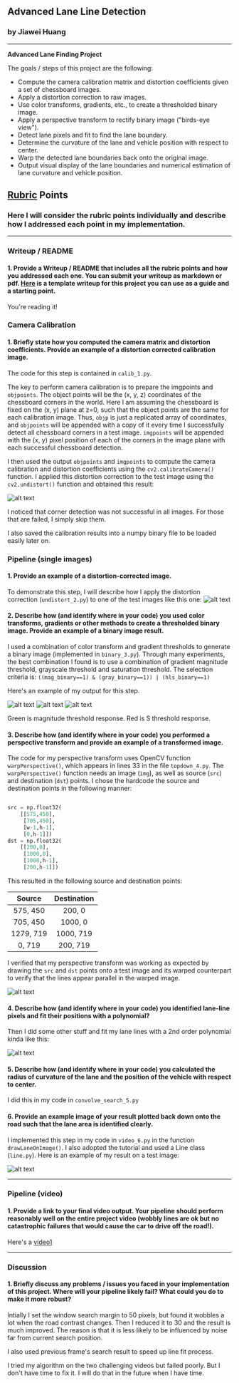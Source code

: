 ## Advanced Lane Line Detection
### by Jiawei Huang

---

**Advanced Lane Finding Project**

The goals / steps of this project are the following:

* Compute the camera calibration matrix and distortion coefficients given a set of chessboard images.
* Apply a distortion correction to raw images.
* Use color transforms, gradients, etc., to create a thresholded binary image.
* Apply a perspective transform to rectify binary image ("birds-eye view").
* Detect lane pixels and fit to find the lane boundary.
* Determine the curvature of the lane and vehicle position with respect to center.
* Warp the detected lane boundaries back onto the original image.
* Output visual display of the lane boundaries and numerical estimation of lane curvature and vehicle position.

[//]: # (Image References)

[image1]: ./submit/undist.png "Undistorted"
[image1.1]: ./submit/test4_undist_compare.png "test4_undist_compare"
[image2]: ./submit/test4_undist.png "test4"
[image2.1]: ./submit/test4_binary.png "Binary"
[image2.2]: ./submit/SGR.png "SGR"
[image3]: ./submit/test4_binary_warped.png "Warped"
[image4]: ./submit/test4_binary_warped_fit.png "Fit"
[image5]: ./submit/reprojection.png "Reprojection"
[video1]: ./submit/project_video_out.mp4 "Video"

## [Rubric](https://review.udacity.com/#!/rubrics/571/view) Points

### Here I will consider the rubric points individually and describe how I addressed each point in my implementation.  

---

### Writeup / README

#### 1. Provide a Writeup / README that includes all the rubric points and how you addressed each one.  You can submit your writeup as markdown or pdf.  [Here](https://github.com/udacity/CarND-Advanced-Lane-Lines/blob/master/writeup_template.md) is a template writeup for this project you can use as a guide and a starting point.  

You're reading it!

### Camera Calibration

#### 1. Briefly state how you computed the camera matrix and distortion coefficients. Provide an example of a distortion corrected calibration image.

The code for this step is contained in `calib_1.py`.

The key to perform camera calibration is to prepare the imgpoints and `objpoints`. 
The object points will be the (x, y, z) coordinates of the chessboard corners in the world. Here I am assuming the chessboard is fixed on the (x, y) plane at z=0, such that the object points are the same for each calibration image.  Thus, `objp` is just a replicated array of coordinates, and `objpoints` will be appended with a copy of it every time I successfully detect all chessboard corners in a test image.  `imgpoints` will be appended with the (x, y) pixel position of each of the corners in the image plane with each successful chessboard detection.  

I then used the output `objpoints` and `imgpoints` to compute the camera calibration and distortion coefficients using the `cv2.calibrateCamera()` function.  I applied this distortion correction to the test image using the `cv2.undistort()` function and obtained this result: 

![alt text][image1]

I noticed that corner detection was not successful in all images. For those that are failed, I simply skip them.

I also saved the calibration results into a numpy binary file to be loaded easily later on.

### Pipeline (single images)

#### 1. Provide an example of a distortion-corrected image.

To demonstrate this step, I will describe how I apply the distortion correction (`undistort_2.py`) to one of the test images like this one:
![alt text][image1.1]

#### 2. Describe how (and identify where in your code) you used color transforms, gradients or other methods to create a thresholded binary image.  Provide an example of a binary image result.

I used a combination of color transform and gradient thresholds to generate a binary image (implemented in `binary_3.py`). Through many experiments, the best combination I found is to use a combination of gradient magnitude threshold, grayscale threshold and saturation threshold. The selection criteria is:
`((mag_binary==1) & (gray_binary==1)) | (hls_binary==1)`

Here's an example of my output for this step.

![alt text][image2]
![alt text][image2.1]
![alt text][image2.2]

Green is magnitude threshold response. Red is S threshold response.

#### 3. Describe how (and identify where in your code) you performed a perspective transform and provide an example of a transformed image.

The code for my perspective transform uses OpenCV function `warpPerspective()`, which appears in lines 33 in the file `topdown_4.py`. The `warpPerspective()` function needs an image (`img`), as well as source (`src`) and destination (`dst`) points.  I chose the hardcode the source and destination points in the following manner:

```python

src = np.float32(
    [[575,450],
     [705,450],
     [w-1,h-1],
     [0,h-1]])
dst = np.float32(
    [[200,0],
     [1000,0],
     [1000,h-1],
     [200,h-1]])
```

This resulted in the following source and destination points:

| Source        | Destination   | 
|:-------------:|:-------------:| 
|  575, 450     |  200,   0     | 
|  705, 450     | 1000,   0     |
| 1279, 719     | 1000, 719     |
|    0, 719     |  200, 719     |

I verified that my perspective transform was working as expected by drawing the `src` and `dst` points onto a test image and its warped counterpart to verify that the lines appear parallel in the warped image.

![alt text][image3]

#### 4. Describe how (and identify where in your code) you identified lane-line pixels and fit their positions with a polynomial?

Then I did some other stuff and fit my lane lines with a 2nd order polynomial kinda like this:

![alt text][image4]

#### 5. Describe how (and identify where in your code) you calculated the radius of curvature of the lane and the position of the vehicle with respect to center.

I did this in my code in `convolve_search_5.py`

#### 6. Provide an example image of your result plotted back down onto the road such that the lane area is identified clearly.

I implemented this step in my code in `video_6.py` in the function `drawLaneOnImage()`. I also adopted the tutorial and used a Line class (`line.py`). Here is an example of my result on a test image:

![alt text][image5]

---

### Pipeline (video)

#### 1. Provide a link to your final video output.  Your pipeline should perform reasonably well on the entire project video (wobbly lines are ok but no catastrophic failures that would cause the car to drive off the road!).

Here's a [video1]

---

### Discussion

#### 1. Briefly discuss any problems / issues you faced in your implementation of this project.  Where will your pipeline likely fail?  What could you do to make it more robust?

Intially I set the window search margin to 50 pixels, but found it wobbles a lot when the road contrast changes. Then I reduced it to 30 and the result is much improved. The reason is that it is less likely to be influenced by noise far from current search position.

I also used previous frame's search result to speed up line fit process.

I tried my algorithm on the two challenging videos but failed poorly. But I don't have time to fix it. I will do that in the future when I have time.
